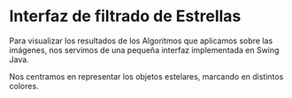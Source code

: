 # Interfaz de filtrado de Estrellas


Para visualizar los resultados de los Algoritmos que aplicamos sobre las imágenes,
nos servimos de una pequeña interfaz implementada en Swing Java.

Nos centramos en representar los objetos estelares, marcando en distintos colores.



